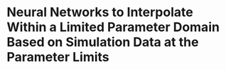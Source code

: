 <h1> Neural Networks to Interpolate Within a Limited Parameter Domain Based on Simulation Data at the Parameter Limits </h1>